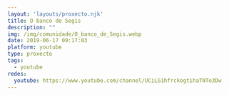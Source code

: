 ```yaml
---
layout: 'layouts/proxecto.njk'
title: O banco de Segis
description: ""
img: /img/comunidade/O_banco_de_Segis.webp
date: 2019-06-17 09:17:03
platform: youtube
type: proxecto
tags:
  - youtube
redes:
  youtube: https://www.youtube.com/channel/UCiLG1hfrckogtihaTNTo3Dw
---
```

